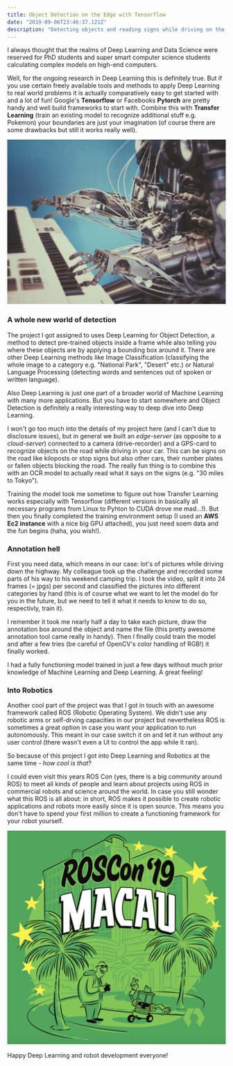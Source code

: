 ```yaml
---
title: Object Detection on the Edge with Tensorflow
date: "2019-09-06T23:46:37.121Z"
description: "Detecting objects and reading signs while driving on the highway."
---
```


I always thought that the realms of Deep Learning and Data Science were reserved for PhD students and super smart computer science students calculating complex models on high-end computers. 

Well, for the ongoing research in Deep Learning this is definitely true. But if you use certain freely available tools and methods to apply Deep Learning to real world problems it is actually comparatively easy to get started with and a lot of fun! Google's **Tensorflow** or Facebooks **Pytorch** are pretty handy and well build frameworks to start with. Combine this with **Transfer Learning** (train an existing model to recognize additional stuff e.g. Pokemon) your boundaries are just your imagination (of course there are some drawbacks but still it works really well). 

![ML](./machine-learning-piano.jpg)

### A whole new world of detection

The project I got assigned to uses Deep Learning for Object Detection, a method to detect pre-trained objects inside a frame while also telling you where these objects are by applying a bounding box around it. There are other Deep Learning methods like Image Classification (classifying the whole image to a category e.g. "National Park", "Desert" etc.) or Natural Language Processing (detecting words and sentences out of spoken or written language). 

Also Deep Learning is just one part of a broader world of Machine Learning with many more applications. But you have to start somewhere and Object Detection is definitely a really interesting way to deep dive into Deep Learning. 

I won't go too much into the details of my project here (and I can't due to disclosure issues), but in general we built an _edge-server_ (as opposite to a _cloud-server_) connected to a camera (drive-recorder) and a GPS-card to recognize objects on the road while driving in your car. This can be signs on the road like kiloposts or stop signs but also other cars, their number plates or fallen objects blocking the road. The really fun thing is to combine this with an OCR model to actually read what it says on the signs (e.g. "30 miles to Tokyo").

Training the model took me sometime to figure out how Transfer Learning works especially with Tensorflow (different versions in basically all necessary programs from Linux to Pyhton to CUDA drove me mad...!). But then you finally completed the training environment setup (I used an **AWS Ec2 instance** with a nice big GPU attached), you just need soem data and the fun begins (haha, you wish!). 

### Annotation hell

First you need data, which means in our case: lot's of pictures while driving down the highway. My colleague took up the challenge and recorded some parts of his way to his weekend camping trip. I took the video, split it into 24 frames (= jpgs) per second and classified the pictures into different categories by hand (this is of course what we want to let the model do for you in the future, but we need to tell it what it needs to know to do so, respectivly, train it).

I remember it took me nearly half a day to take each picture, draw the annotation box around the object and name the file (this pretty awesome annotation tool came really in handy). Then I finally could train the model and after a few tries (be careful of OpenCV's color handling of RGB!) it finally worked. 

I had a fully functioning model trained in just a few days without much prior knowledge of Machine Learning and Deep Learning. A great feeling!

### Into Robotics

Another cool part of the project was that I got in touch with an awesome framework called ROS (Robotic Operating System). We didn't use any robotic arms or self-drving capacities in our project but nevertheless ROS is sometimes a great option in case you want your application to run autonomously. This meant in our case switch it on and let it run without any user control (there wasn't even a UI to control the app while it ran). 

So because of this project I got into Deep Learning and Robotics at the same time - _how cool is that_? 

I could even visit this years ROS Con (yes, there is a big community around ROS) to meet all kinds of people and learn about projects using ROS in commercial robots and science around the world. In case you still wonder what this ROS is all about: in short, ROS makes it possible to create robotic applications and robots more easily since it is open source. This means you don't have to spend your first million to create a functioning framework for your robot yourself. 

![RosCon](./roscon.png)

Happy Deep Learning and robot development everyone!









